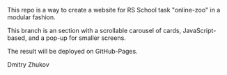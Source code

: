 This repo is a way to create a website for RS School task "online-zoo" in a modular fashion.


This branch is an section with a scrollable carousel of cards, JavaScript-based, and a pop-up for smaller screens.

The result will be deployed on GitHub-Pages.

Dmitry Zhukov